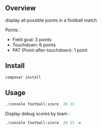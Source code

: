 ## Overview

display all possible points in a football match

Points :

* Field goal: 3 points
* Touchdown: 6 points
* PAT (Point-after-touchdown): 1 point

## Install

 
```sh
composer install
```

## Usage


```php
./console football:score  20 23
```

Display debug scores by team :
```php
./console football:score  20 23 -v
```

